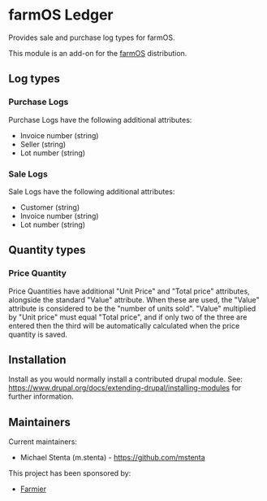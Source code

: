 # farmOS Ledger

Provides sale and purchase log types for farmOS.

This module is an add-on for the [farmOS](http://drupal.org/project/farm)
distribution.

## Log types

### Purchase Logs

Purchase Logs have the following additional attributes:

- Invoice number (string)
- Seller (string)
- Lot number (string)

### Sale Logs

Sale Logs have the following additional attributes:

- Customer (string)
- Invoice number (string)
- Lot number (string)

## Quantity types

### Price Quantity

Price Quantities have additional "Unit Price" and "Total price" attributes,
alongside the standard "Value" attribute. When these are used, the "Value"
attribute is considered to be the "number of units sold". "Value" multiplied
by "Unit price" must equal "Total price", and if only two of the three are
entered then the third will be automatically calculated when the price
quantity is saved.

## Installation

Install as you would normally install a contributed drupal module. See:
https://www.drupal.org/docs/extending-drupal/installing-modules for further
information.

## Maintainers

Current maintainers:
* Michael Stenta (m.stenta) - https://github.com/mstenta

This project has been sponsored by:
* [Farmier](http://farmier.com)
